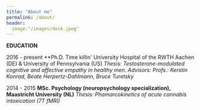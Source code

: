```yaml
---
title: "About me"
permalink: /about/
header:
  image:"/images/desk.jpeg"
---
```


**EDUCATION**

2016 - present **Ph.D. Time killin' University Hospital of the RWTH Aachen (DE) & University of Pennsylvania (US)
*Thesis: Testosterone-modulated cognitive and affective empathy in healthy men. Advisors: Profs.: Kerstin Konrad, Beate Herpertz-Dahlmann, Bruce Turetsky*

2014 - 2015	**MSc. Psychology (neuropsychology specialization), Maastricht University (NL)**
*Thesis: Phamarcokinetics of acute cannabis intoxication (7T fMRI)*

